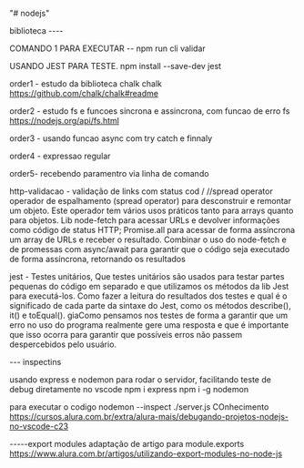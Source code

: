 "# nodejs" 


biblioteca ----

COMANDO 1 PARA EXECUTAR -- npm run cli validar


USANDO JEST PARA TESTE. 
npm install --save-dev jest



order1 - estudo da biblioteca chalk
chalk https://github.com/chalk/chalk#readme

order2 - estudo fs e funcoes sincrona e assincrona, com funcao de erro
fs https://nodejs.org/api/fs.html

order3 - usando funcao async com try catch e finnaly

order4 - expressao regular

order5- recebendo paramentro via linha de comando


http-validacao - validação de links com status cod / //spread operator
operador de espalhamento (spread operator) para desconstruir e remontar um objeto.
Este operador tem vários usos práticos tanto para arrays quanto para objetos. Lib node-fetch para acessar URLs e devolver informações como código de status HTTP; Promise.all para acessar de forma assíncrona um array de URLs e receber o resultado. Combinar o uso do node-fetch e de promessas com async/await para garantir que o código seja executado de forma assíncrona, retornando os resultados



jest - Testes unitários, Que testes unitários são usados para testar partes pequenas do código em separado e que utilizamos os métodos da lib Jest para executá-los. Como fazer a leitura do resultados dos testes e qual é o significado de cada parte da sintaxe do Jest, como os métodos describe(), it() e toEqual(). giaComo pensamos nos testes de forma a garantir que um erro no uso do programa realmente gere uma resposta e que é importante que isso ocorra para garantir que possíveis erros não passem despercebidos pelo usuário.



--- inspectins

usando express e nodemon para rodar o servidor, facilitando teste de debug diretamente no vscode
npm i express
npm i -g nodemon

para executar o codigo nodemon --inspect ./server.js
COnhecimento 
https://cursos.alura.com.br/extra/alura-mais/debugando-projetos-nodejs-no-vscode-c23



-----export modules
adaptação de artigo para module.exports
https://www.alura.com.br/artigos/utilizando-export-modules-no-node-js


